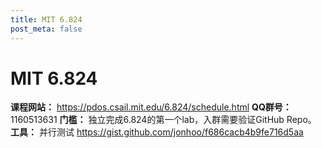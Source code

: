 ```yaml
---
title: MIT 6.824
post_meta: false
---
```


# MIT 6.824
**课程网站：** https://pdos.csail.mit.edu/6.824/schedule.html
**QQ群号：** 1160513631
**门槛：** 独立完成6.824的第一个lab，入群需要验证GitHub Repo。
**工具：** 并行测试 https://gist.github.com/jonhoo/f686cacb4b9fe716d5aa